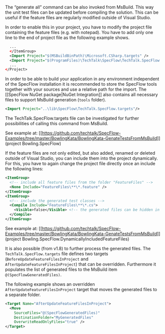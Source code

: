 The “generate all” command can be also invoked from MsBuild. This way the unit test files can be updated before compiling the solution. This can be useful if the feature files are regularly modified outside of Visual Studio.

In order to enable this in your project, you have to modify the project file containing the feature files (e.g. with notepad). You have to add only one line to the end of project file as the following example shows.

```xml
  ...
  </ItemGroup>
  <Import Project="$(MSBuildBinPath)\Microsoft.CSharp.targets" />
  <Import Project="$(ProgramFiles)\TechTalk\SpecFlow\TechTalk.SpecFlow.targets"/>
  ...
</Project>
```

In order to be able to build your application in any environment independent of the SpecFlow installation it is recommended to store the SpecFlow tools together with your sources and use a relative path for the import. The [[SpecFlow NuGet package|NuGet Integration]] also contains all necessary files to support MsBuild generation (`tools` folder).

```xml
<Import Project="..\lib\SpecFlow\TechTalk.SpecFlow.targets"/>
```

The TechTalk.SpecFlow.targets file can be investigated for further possibilities of calling this command from MsBuild.

See example at: [[https://github.com/techtalk/SpecFlow-Examples/tree/master/BowlingKata/BowlingKata-GenateTestsFromMsBuild]] (project Bowling.SpecFlow)

If the feature files are not only edited, but also added, renamed or deleted outside of Visual Studio, you can include them into the project dynamically. For this, you have to again change the project file directly once an include the following lines:

```xml
<ItemGroup>
  <!-- include all feature files from the folder "FeatureFiles" -->
  <None Include="FeatureFiles\**\*.feature" /> 
</ItemGroup>
<ItemGroup>
  <!-- include the generated test classes -->
  <Compile Include="FeatureFiles\**\*.cs">
    <Visible>false</Visible> <!-- the generated files can be hidden in Visual Studio -->
  </Compile>
</ItemGroup>
```

See example at: [[https://github.com/techtalk/SpecFlow-Examples/tree/master/BowlingKata/BowlingKata-GenateTestsFromMsBuild]] (project Bowling.SpecFlow.DynamicallyIncludedFeatureFiles)

It is also possible (from v1.8) to further process the generated files. The `TechTalk.SpecFlow.targets` file defines two targets (`BeforeUpdateFeatureFilesInProject` and `AfterUpdateFeatureFilesInProject`) that can be overridden. Furthermore it populates the list of generated files to the MsBuild item `@(SpecFlowGeneratedFiles)`.

The following example shows an overridden `AfterUpdateFeatureFilesInProject` target that moves the generated files to a separate folder.

```xml
<Target Name="AfterUpdateFeatureFilesInProject">
  <Move 
    SourceFiles="@(SpecFlowGeneratedFiles)" 
    DestinationFolder="MyGeneratedFiles" 
    OverwriteReadOnlyFiles="true" />
</Target>
```